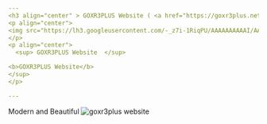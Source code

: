 ```yaml
---
<h3 align="center" > GOXR3PLUS Website ( <a href="https://goxr3plus.netlify.com/" target="_blank">Visit</a>  )</h3>
<p align="center">
<img src="https://lh3.googleusercontent.com/-_z7i-1RiqPU/AAAAAAAAAAI/AAAAAAAAAYk/hxX6MOk6Ct0/s120-p-no/photo.jpg">
</p>
<p align="center">
  <sup> GOXR3PLUS Website  </sup>

<b>GOXR3PLUS Website</b>
</sup> 
</p> 

---
```


Modern and Beautiful
![goxr3plus website](https://user-images.githubusercontent.com/20374208/71085404-1dffaa80-21a0-11ea-855e-2e127d9a2501.png)



